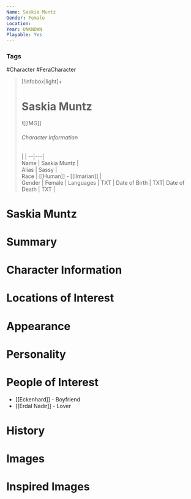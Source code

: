 ```yaml
---
Name: Saskia Muntz
Gender: Female
Location: 
Year: UNKNOWN
Playable: Yes
---
```


### Tags
#Character #FeraCharacter 

> [!infobox|light]+  
> # Saskia Muntz  
> ![[IMG]]  
> ###### Character Information
>  |   |
> --|---|  
> Name | Saskia Muntz |  
> Alias | Sassy |  
> Race | [[Human]] - [[Ilmarian]] |  
> Gender | Female |
> Languages | TXT |
> Date of Birth | TXT|
> Date of Death | TXT |

# Saskia Muntz


# Summary

# Character Information

# Locations of Interest

# Appearance

# Personality

# People of Interest
- [[Eckenhard]] - Boyfriend
- [[Erdal Nadir]] - Lover

# History

# Images

# Inspired Images
